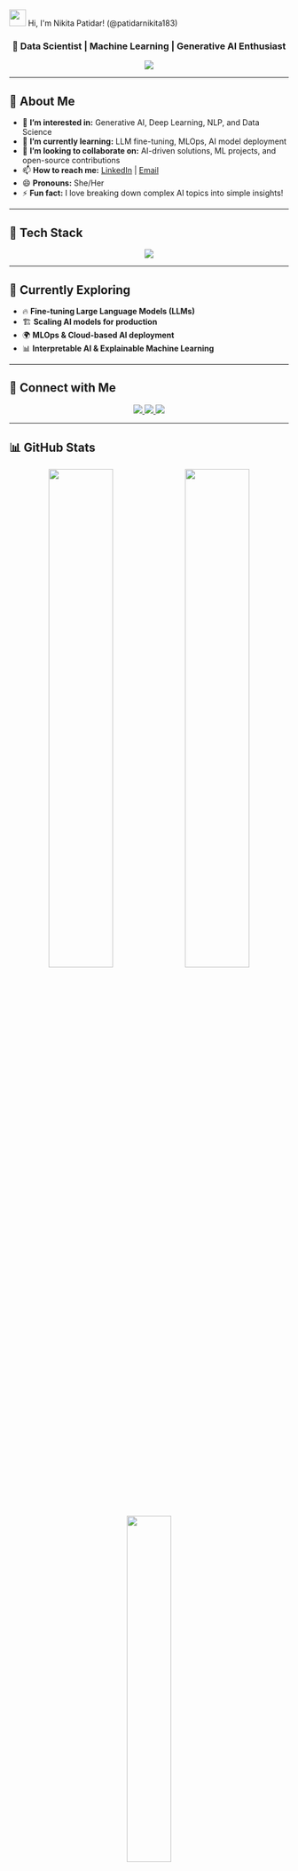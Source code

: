 # <h1 align="center">
<img src="https://media.giphy.com/media/hvRJCLFzcasrR4ia7z/giphy.gif" width="30px"/>  
Hi, I'm Nikita Patidar! (@patidarnikita183)
</h1>

<h3 align="center">🚀 Data Scientist | Machine Learning | Generative AI Enthusiast</h3>

<!-- Typing Animation -->
<p align="center">
<img src="https://readme-typing-svg.herokuapp.com?font=Poppins&weight=600&size=22&pause=1000&color=FFA500&center=true&vCenter=true&width=650&lines=📊+Data+Scientist+|+Gen+AI+|+ML+|+NLP;🧠+Passionate+about+AI,+Deep+Learning+&+Analytics;🚀+Building+Scalable+AI+Solutions+for+Real-World+Impact!" />
</p>

---

## 👋 About Me
- 👀 **I’m interested in:** Generative AI, Deep Learning, NLP, and Data Science  
- 🌱 **I’m currently learning:** LLM fine-tuning, MLOps, AI model deployment  
- 💞️ **I’m looking to collaborate on:** AI-driven solutions, ML projects, and open-source contributions  
- 📫 **How to reach me:** [LinkedIn](https://linkedin.com/in/yourname) | [Email](mailto:your.email@gmail.com)  
- 😄 **Pronouns:** She/Her  
- ⚡ **Fun fact:** I love breaking down complex AI topics into simple insights!  

---

## 🚀 Tech Stack
<p align="center">
<img src="https://skillicons.dev/icons?i=python,tensorflow,pytorch,scikit-learn,fastapi,postgresql,mongodb,aws,azure,git,github,docker,kubernetes,jupyter,vscode" />
</p>

---

## 🌱 Currently Exploring
- 🔥 **Fine-tuning Large Language Models (LLMs)**
- 🏗️ **Scaling AI models for production**
- 🌍 **MLOps & Cloud-based AI deployment**
- 📊 **Interpretable AI & Explainable Machine Learning**

---

## 🔗 Connect with Me
<p align="center">
<a href="https://linkedin.com/in/yourname" target="_blank">
<img src="https://img.shields.io/badge/LinkedIn-%230077B5.svg?style=for-the-badge&logo=linkedin&logoColor=white" />
</a>
<a href="mailto:your.email@gmail.com">
<img src="https://img.shields.io/badge/Gmail-D14836?style=for-the-badge&logo=gmail&logoColor=white" />
</a>
<a href="https://twitter.com/yourhandle" target="_blank">
<img src="https://img.shields.io/badge/Twitter-%231DA1F2.svg?style=for-the-badge&logo=twitter&logoColor=white" />
</a>
</p>

---

## 📊 GitHub Stats
<p align="center">
<img src="https://github-readme-stats.vercel.app/api?username=patidarnikita183&show_icons=true&theme=radical&count_private=true&hide_border=true" width="48%" />
<img src="https://streak-stats.demolab.com?user=patidarnikita183&theme=radical&hide_border=true" width="48%" />
</p>

<p align="center">
<img src="https://github-readme-stats.vercel.app/api/top-langs/?username=patidarnikita183&layout=compact&theme=radical&hide_border=true" width="40%" />
</p>

---

## 🏆 GitHub Achievements
<p align="center">
<img src="https://github-profile-trophy.vercel.app/?username=patidarnikita183&theme=radical&no-frame=true&no-bg=true&margin-w=15" />
</p>

---

## 🖥️ Latest AI & ML Projects
- 🤖 **LLM-Based Chatbot** (Python, OpenAI API) — *Fine-tuned GPT for personalized responses*  
- 📉 **Stock Price Prediction** (Time Series, LSTM, TensorFlow) — *Deep Learning for financial forecasting*  
- 🧠 **AI-Powered Resume Screener** (NLP, Transformers) — *Automated resume ranking using AI*  
- 🔎 **Fake News Detection** (NLP, BERT) — *Text classification using transformers*  

---

## 🐍 Animated Contribution Snake
<p align="center">
<img src="https://github.com/patidarnikita183/patidarnikita183/raw/output/github-contribution-grid-snake.svg" />
</p>

---

✨ *Designed & Built with ❤️ by Nikita Patidar* ✨  
